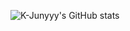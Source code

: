![K-Junyyy's GitHub stats](https://github-readme-stats.vercel.app/api?username=zzangjyj0818&show_icons=true&theme=highcontrast)
